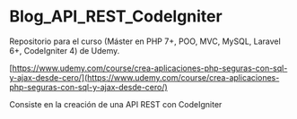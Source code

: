 # Blog_API_REST_Codelgniter

Repositorio para el curso (Máster en PHP 7+, POO, MVC, MySQL, Laravel 6+, CodeIgniter 4)  de Udemy.

[https://www.udemy.com/course/crea-aplicaciones-php-seguras-con-sql-y-ajax-desde-cero/](https://www.udemy.com/course/crea-aplicaciones-php-seguras-con-sql-y-ajax-desde-cero/)

Consiste en la creación de una API REST con CodeIgniter
